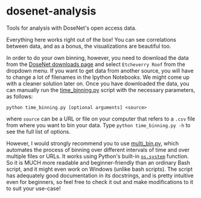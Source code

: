 # dosenet-analysis
Tools for analysis with DoseNet's open access data.

Everything here works right out of the box! You can see correlations between 
data, and as a bonus, the visualizations are beautiful too.

In order to do your own binning, however, you need to download the data from 
the [DoseNet downloads page](https://radwatch.berkeley.edu/dosenet/downloads) 
and select `Etcheverry Roof` from the dropdown menu. If you want to get data 
from another source, you will have to change a lot of filenames in the Ipython 
Notebooks. We might come up with a cleaner solution later on. Once you have 
downloaded the data, you can manually run the [time\_binning.py](time_binning.py) 
script with the necessary parameters, as follows:
```
python time_binning.py [optional arguments] <source>
```
where `source` can be a URL or file on your computer that refers to a `.csv` file 
from where you want to bin your data. Type `python time_binning.py -h` to see the 
full list of options.

However, I would strongly recommend you to use [multi\_bin.py](multi_bin.py), which 
automates the process of binning over different intervals of time and over multiple 
files or URLs. It works using Python's built-in [`os.system`](https://docs.python.org/3.6/library/os.html#os.system) 
function. So it is MUCH more readable and beginner-friendly than an ordinary Bash script, 
and it might even work on Windows (unlike bash scripts). The script has adequately good
documentation in its docstrings, and is pretty intuitive even for beginners, so 
feel free to check it out and make modifications to it to suit your use-case!
